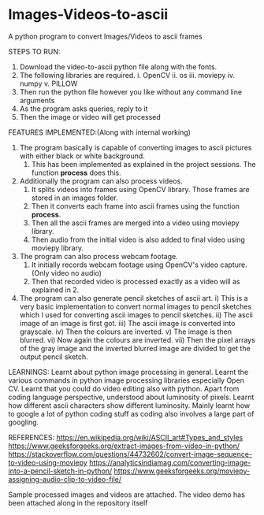 # Images-Videos-to-ascii
A python program to convert Images/Videos to ascii frames

STEPS TO RUN:
1)  Download the video-to-ascii python file along with the fonts.
2)  The following libraries are required.
    i. OpenCV
    ii. os
    iii. moviepy
    iv. numpy
    v. PILLOW
4)  Then run the python file however you like without any command line arguments
5)  As the program asks queries, reply to it
6)  Then the image or video will get processed

FEATURES IMPLEMENTED:(Along with internal working)
1)  The program basically is capable of converting images to ascii pictures with either black or white background.
    1) This has been implemented as explained in the project sessions. The function **process** does this.
2)  Additionally the program can also process videos.
    1) It splits videos into frames using OpenCV library. Those frames are stored in an images folder.
    2) Then it converts each frame into ascii frames using the function **process**.
    3) Then all the ascii frames are merged into a video using moviepy library.
    4) Then audio from the initial video is also added to final video using moviepy library.
3) The program can also process webcam footage.
    1) It initially records webcam footage using OpenCV's video capture.(Only video no audio)
    2) Then that recorded video is processed exactly as a video will as explained in 2.
4) The program can also generate pencil sketches of ascii art.
    i) This is a very basic implementation to convert normal images to pencil sketches which I used for converting ascii images to pencil sketches.
    ii) The ascii image of an image is first got.
    iii) The ascii image is converted into grayscale.
    iv) Then the colours are inverted.
    v) The image is then blurred.
    vi) Now again the colours are inverted.
    vii) Then the pixel arrays of the gray image and the inverted blurred image are divided to get the output pencil sketch.
    
LEARNINGS:
Learnt about python image processing in general. Learnt the various commands in python image processing libraries especially Open CV. Learnt that you could do video editing also with python. Apart from coding language perspective, understood about luminosity of pixels. Learnt how different ascii characters show different luminosity. Mainly learnt how to google a lot of python coding stuff as coding also involves a large part of googling.

REFERENCES:
https://en.wikipedia.org/wiki/ASCII_art#Types_and_styles
https://www.geeksforgeeks.org/extract-images-from-video-in-python/
https://stackoverflow.com/questions/44732602/convert-image-sequence-to-video-using-moviepy
https://analyticsindiamag.com/converting-image-into-a-pencil-sketch-in-python/
https://www.geeksforgeeks.org/moviepy-assigning-audio-clip-to-video-file/

Sample processed images and videos are attached.
The video demo has been attached along in the repository itself
